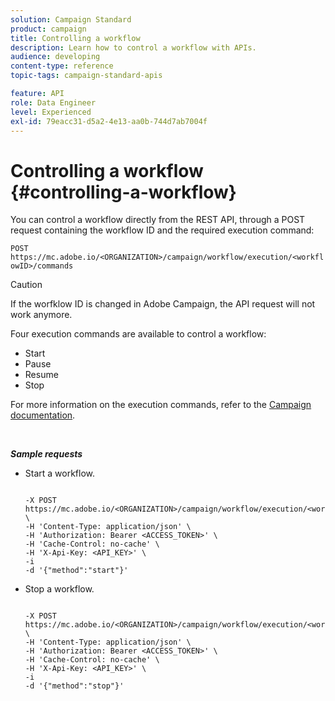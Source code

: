 ```yaml
---
solution: Campaign Standard
product: campaign
title: Controlling a workflow
description: Learn how to control a workflow with APIs.
audience: developing
content-type: reference
topic-tags: campaign-standard-apis

feature: API
role: Data Engineer
level: Experienced
exl-id: 79eacc31-d5a2-4e13-aa0b-744d7ab7004f
---
```

# Controlling a workflow {#controlling-a-workflow}

You can control a workflow directly from the REST API, through a POST request containing the workflow ID and the required execution command:

`POST https://mc.adobe.io/<ORGANIZATION>/campaign/workflow/execution/<workflowID>/commands`

>[!CAUTION]
>
>If the worfklow ID is changed in Adobe Campaign, the API request will not work anymore.

Four execution commands are available to control a workflow:

* Start
* Pause
* Resume
* Stop

For more information on the execution commands, refer to the [Campaign documentation](https://experienceleague.adobe.com/docs/campaign-standard/using/managing-processes-and-data/executing-a-workflow/about-workflow-execution.html).

<br/>

***Sample requests***

* Start a workflow.

  ```

  -X POST https://mc.adobe.io/<ORGANIZATION>/campaign/workflow/execution/<workflowID>/commands \
  -H 'Content-Type: application/json' \
  -H 'Authorization: Bearer <ACCESS_TOKEN>' \
  -H 'Cache-Control: no-cache' \
  -H 'X-Api-Key: <API_KEY>' \
  -i
  -d '{"method":"start"}'

  ```

  <!-- + réponse -->

* Stop a workflow.

    ```

    -X POST https://mc.adobe.io/<ORGANIZATION>/campaign/workflow/execution/<workflowID>/commands \
    -H 'Content-Type: application/json' \
    -H 'Authorization: Bearer <ACCESS_TOKEN>' \
    -H 'Cache-Control: no-cache' \
    -H 'X-Api-Key: <API_KEY>' \
    -i
    -d '{"method":"stop"}'

    ```

    <!-- + réponse -->
